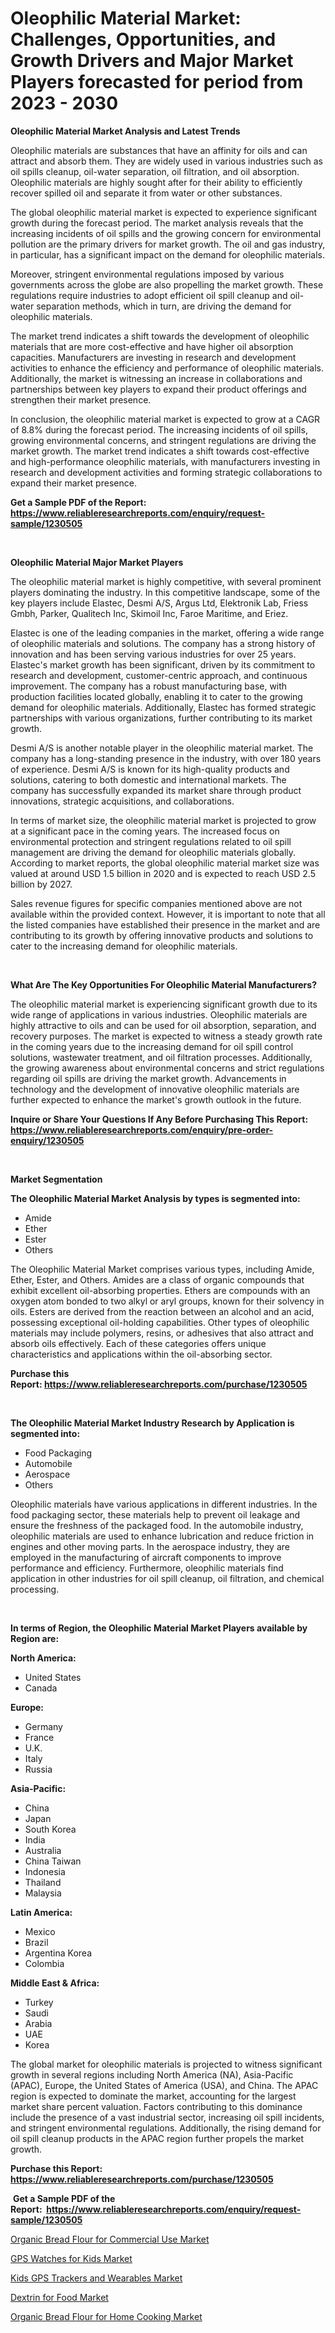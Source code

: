 <p><h1>Oleophilic Material Market: Challenges, Opportunities, and Growth Drivers and Major Market Players forecasted for period from 2023 - 2030</h1></p><p><strong>Oleophilic Material Market Analysis and Latest Trends</strong></p>
<p><p>Oleophilic materials are substances that have an affinity for oils and can attract and absorb them. They are widely used in various industries such as oil spills cleanup, oil-water separation, oil filtration, and oil absorption. Oleophilic materials are highly sought after for their ability to efficiently recover spilled oil and separate it from water or other substances.</p><p>The global oleophilic material market is expected to experience significant growth during the forecast period. The market analysis reveals that the increasing incidents of oil spills and the growing concern for environmental pollution are the primary drivers for market growth. The oil and gas industry, in particular, has a significant impact on the demand for oleophilic materials.</p><p>Moreover, stringent environmental regulations imposed by various governments across the globe are also propelling the market growth. These regulations require industries to adopt efficient oil spill cleanup and oil-water separation methods, which in turn, are driving the demand for oleophilic materials.</p><p>The market trend indicates a shift towards the development of oleophilic materials that are more cost-effective and have higher oil absorption capacities. Manufacturers are investing in research and development activities to enhance the efficiency and performance of oleophilic materials. Additionally, the market is witnessing an increase in collaborations and partnerships between key players to expand their product offerings and strengthen their market presence.</p><p>In conclusion, the oleophilic material market is expected to grow at a CAGR of 8.8% during the forecast period. The increasing incidents of oil spills, growing environmental concerns, and stringent regulations are driving the market growth. The market trend indicates a shift towards cost-effective and high-performance oleophilic materials, with manufacturers investing in research and development activities and forming strategic collaborations to expand their market presence.</p></p>
<p><strong>Get a Sample PDF of the Report:&nbsp; <a href="https://www.reliableresearchreports.com/enquiry/request-sample/1230505">https://www.reliableresearchreports.com/enquiry/request-sample/1230505</a></strong></p>
<p>&nbsp;</p>
<p><strong>Oleophilic Material Major Market Players</strong></p>
<p><p>The oleophilic material market is highly competitive, with several prominent players dominating the industry. In this competitive landscape, some of the key players include Elastec, Desmi A/S, Argus Ltd, Elektronik Lab, Friess Gmbh, Parker, Qualitech Inc, Skimoil Inc, Faroe Maritime, and Eriez. </p><p>Elastec is one of the leading companies in the market, offering a wide range of oleophilic materials and solutions. The company has a strong history of innovation and has been serving various industries for over 25 years. Elastec's market growth has been significant, driven by its commitment to research and development, customer-centric approach, and continuous improvement. The company has a robust manufacturing base, with production facilities located globally, enabling it to cater to the growing demand for oleophilic materials. Additionally, Elastec has formed strategic partnerships with various organizations, further contributing to its market growth.</p><p>Desmi A/S is another notable player in the oleophilic material market. The company has a long-standing presence in the industry, with over 180 years of experience. Desmi A/S is known for its high-quality products and solutions, catering to both domestic and international markets. The company has successfully expanded its market share through product innovations, strategic acquisitions, and collaborations.</p><p>In terms of market size, the oleophilic material market is projected to grow at a significant pace in the coming years. The increased focus on environmental protection and stringent regulations related to oil spill management are driving the demand for oleophilic materials globally. According to market reports, the global oleophilic material market size was valued at around USD 1.5 billion in 2020 and is expected to reach USD 2.5 billion by 2027.</p><p>Sales revenue figures for specific companies mentioned above are not available within the provided context. However, it is important to note that all the listed companies have established their presence in the market and are contributing to its growth by offering innovative products and solutions to cater to the increasing demand for oleophilic materials.</p></p>
<p>&nbsp;</p>
<p><strong>What Are The Key Opportunities For Oleophilic Material Manufacturers?</strong></p>
<p><p>The oleophilic material market is experiencing significant growth due to its wide range of applications in various industries. Oleophilic materials are highly attractive to oils and can be used for oil absorption, separation, and recovery purposes. The market is expected to witness a steady growth rate in the coming years due to the increasing demand for oil spill control solutions, wastewater treatment, and oil filtration processes. Additionally, the growing awareness about environmental concerns and strict regulations regarding oil spills are driving the market growth. Advancements in technology and the development of innovative oleophilic materials are further expected to enhance the market's growth outlook in the future.</p></p>
<p><strong>Inquire or Share Your Questions If Any Before Purchasing This Report: <a href="https://www.reliableresearchreports.com/enquiry/pre-order-enquiry/1230505">https://www.reliableresearchreports.com/enquiry/pre-order-enquiry/1230505</a></strong></p>
<p>&nbsp;</p>
<p><strong>Market Segmentation</strong></p>
<p><strong>The Oleophilic Material Market Analysis by types is segmented into:</strong></p>
<p><ul><li>Amide</li><li>Ether</li><li>Ester</li><li>Others</li></ul></p>
<p><p>The Oleophilic Material Market comprises various types, including Amide, Ether, Ester, and Others. Amides are a class of organic compounds that exhibit excellent oil-absorbing properties. Ethers are compounds with an oxygen atom bonded to two alkyl or aryl groups, known for their solvency in oils. Esters are derived from the reaction between an alcohol and an acid, possessing exceptional oil-holding capabilities. Other types of oleophilic materials may include polymers, resins, or adhesives that also attract and absorb oils effectively. Each of these categories offers unique characteristics and applications within the oil-absorbing sector.</p></p>
<p><strong>Purchase this Report:&nbsp;<a href="https://www.reliableresearchreports.com/purchase/1230505">https://www.reliableresearchreports.com/purchase/1230505</a></strong></p>
<p>&nbsp;</p>
<p><strong>The Oleophilic Material Market Industry Research by Application is segmented into:</strong></p>
<p><ul><li>Food Packaging</li><li>Automobile</li><li>Aerospace</li><li>Others</li></ul></p>
<p><p>Oleophilic materials have various applications in different industries. In the food packaging sector, these materials help to prevent oil leakage and ensure the freshness of the packaged food. In the automobile industry, oleophilic materials are used to enhance lubrication and reduce friction in engines and other moving parts. In the aerospace industry, they are employed in the manufacturing of aircraft components to improve performance and efficiency. Furthermore, oleophilic materials find application in other industries for oil spill cleanup, oil filtration, and chemical processing.</p></p>
<p>&nbsp;</p>
<p><strong>In terms of Region, the Oleophilic Material Market Players available by Region are:</strong></p>
<p>
    <p> <strong> North America: </strong>
        <ul>
            <li>United States</li>
            <li>Canada</li>
        </ul>
        </p> 
    <p> <strong> Europe: </strong>
        <ul>
            <li>Germany</li>
            <li>France</li>
            <li>U.K.</li>
            <li>Italy</li>
            <li>Russia</li>
        </ul>
        </p> 
    <p> <strong> Asia-Pacific: </strong>
        <ul>
            <li>China</li>
            <li>Japan</li>
            <li>South Korea</li>
            <li>India</li>
            <li>Australia</li>
            <li>China Taiwan</li>
            <li>Indonesia</li>
            <li>Thailand</li>
            <li>Malaysia</li>
        </ul>
        </p> 
    <p> <strong> Latin America: </strong>
        <ul>
            <li>Mexico</li>
            <li>Brazil</li>
            <li>Argentina Korea</li>
            <li>Colombia</li>
        </ul>
        </p> 
    <p> <strong> Middle East & Africa: </strong>
        <ul>
            <li>Turkey</li>
            <li>Saudi</li>
            <li>Arabia</li>
            <li>UAE</li>
            <li>Korea</li>
        </ul>
    </p>
    </p>
<p><p>The global market for oleophilic materials is projected to witness significant growth in several regions including North America (NA), Asia-Pacific (APAC), Europe, the United States of America (USA), and China. The APAC region is expected to dominate the market, accounting for the largest market share percent valuation. Factors contributing to this dominance include the presence of a vast industrial sector, increasing oil spill incidents, and stringent environmental regulations. Additionally, the rising demand for oil spill cleanup products in the APAC region further propels the market growth.</p></p>
<p><strong>Purchase this Report: <a href="https://www.reliableresearchreports.com/purchase/1230505">https://www.reliableresearchreports.com/purchase/1230505</a></strong></p>
<p>&nbsp;<strong>Get a Sample PDF of the Report:&nbsp;&nbsp;<a href="https://www.reliableresearchreports.com/enquiry/request-sample/1230505">https://www.reliableresearchreports.com/enquiry/request-sample/1230505</a></strong></p>
<p><strong></strong></p>
<p><p><a href="https://medium.com/@adityalohrp23/decoding-organic-bread-flour-for-commercial-use-market-metrics-market-share-trends-and-growth-ca762979b893">Organic Bread Flour for Commercial Use Market</a></p><p><a href="https://medium.com/@ginawindler1965/gps-watches-for-kids-market-size-cagr-trends-2024-2030-3550cc9d6555">GPS Watches for Kids Market</a></p><p><a href="https://medium.com/@isidrowolff1966/kids-gps-trackers-and-wearables-market-trends-and-market-analysis-forecasted-for-period-2023-2030-ea94318cf75c">Kids GPS Trackers and Wearables Market</a></p><p><a href="https://medium.com/@devidwarnerrp23/dextrin-for-food-market-trends-forecast-and-competitive-analysis-to-2030-9b47ad92c718">Dextrin for Food Market</a></p><p><a href="https://medium.com/@rameshramurp23/organic-bread-flour-for-home-cooking-market-trends-and-market-analysis-forecasted-for-period-141c92c461ac">Organic Bread Flour for Home Cooking Market</a></p></p>